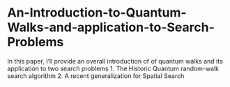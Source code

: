 # An-Introduction-to-Quantum-Walks-and-application-to-Search-Problems
In this paper, I’ll provide an overall introduction of of quantum walks and its application to two search problems 1. The Historic Quantum random-walk search algorithm 2. A recent generalization for Spatial Search

